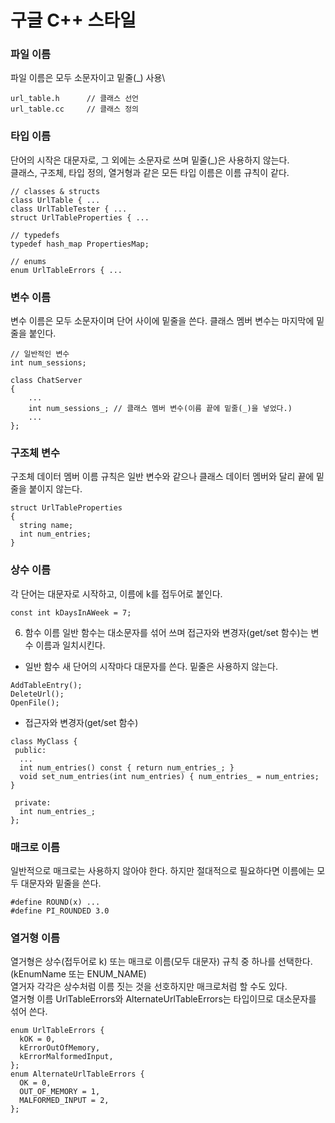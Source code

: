 # 구글 C++ 스타일
### 파일 이름
파일 이름은 모두 소문자이고 밑줄(_) 사용\
```
url_table.h      // 클래스 선언
url_table.cc     // 클래스 정의
```
### 타입 이름
단어의 시작은 대문자로, 그 외에는 소문자로 쓰며 밑줄(_)은 사용하지 않는다.\
클래스, 구조체, 타입 정의, 열거형과 같은 모든 타입 이름은 이름 규칙이 같다.
```
// classes & structs
class UrlTable { ...
class UrlTableTester { ...
struct UrlTableProperties { ...
 
// typedefs
typedef hash_map PropertiesMap;
 
// enums
enum UrlTableErrors { ...
```
### 변수 이름
변수 이름은 모두 소문자이며 단어 사이에 밑줄을 쓴다. 클래스 멤버 변수는 마지막에 밑줄을 붙인다. 
```
// 일반적인 변수
int num_sessions;

class ChatServer
{
	...
	int num_sessions_; // 클래스 멤버 변수(이름 끝에 밑줄(_)을 넣었다.)
	...
};
```

### 구조체 변수
구조체 데이터 멤버 이름 규칙은 일반 변수와 같으나 클래스 데이터 멤버와 달리 끝에 밑줄을 붙이지 않는다.
```
struct UrlTableProperties 
{
  string name;
  int num_entries;
}
```
### 상수 이름
각 단어는 대문자로 시작하고, 이름에 k를 접두어로 붙인다.
```
const int kDaysInAWeek = 7;
```
6. 함수 이름
일반 함수는 대소문자를 섞어 쓰며 접근자와 변경자(get/set 함수)는 변수 이름과 일치시킨다.
- 일반 함수
새 단어의 시작마다 대문자를 쓴다. 밑줄은 사용하지 않는다.
```
AddTableEntry();
DeleteUrl();
OpenFile();
```
- 접근자와 변경자(get/set 함수)
```
class MyClass {
 public:
  ...
  int num_entries() const { return num_entries_; }
  void set_num_entries(int num_entries) { num_entries_ = num_entries; }
 
 private:
  int num_entries_;
};
```
### 매크로 이름
일반적으로 매크로는 사용하지 않아야 한다. 하지만 절대적으로 필요하다면 이름에는 모두 대문자와 밑줄을 쓴다.
```
#define ROUND(x) ...
#define PI_ROUNDED 3.0
```
### 열거형 이름
열거형은 상수(접두어로 k) 또는 매크로 이름(모두 대문자) 규칙 중 하나를 선택한다.(kEnumName 또는 ENUM_NAME)\
열거자 각각은 상수처럼 이름 짓는 것을 선호하지만 매크로처럼 할 수도 있다. \
열거형 이름 UrlTableErrors와 AlternateUrlTableErrors는 타입이므로 대소문자를 섞어 쓴다.
```
enum UrlTableErrors {
  kOK = 0,
  kErrorOutOfMemory,
  kErrorMalformedInput,
};
enum AlternateUrlTableErrors {
  OK = 0,
  OUT_OF_MEMORY = 1,
  MALFORMED_INPUT = 2,
};
```
